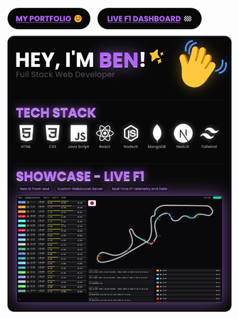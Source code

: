 <a href="https://benphillips.tech/?talent=coder" target="_blank"><img src="https://raw.githubusercontent.com/bennnzo/bennnzo/main/assets/portfolio-button.png" alt="Porfolio Button"></a>
<a href="https://live-f1.com" target="_blank"><img src="https://raw.githubusercontent.com/bennnzo/bennnzo/main/assets/live-f1-button.png" alt="Live F1 Button"></a>
<img src="https://raw.githubusercontent.com/bennnzo/bennnzo/main/assets/readme_image.png" alt="Readme Image">
